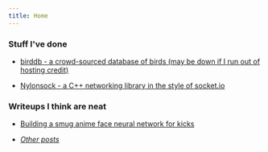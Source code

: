 ```yaml
---
title: Home
---
```

### Stuff I've done

- [birddb - a crowd-sourced database of birds (may be down if I run out of hosting credit)](https://birddb.wileyy.com)

- [Nylonsock - a C++ networking library in the style of socket.io](https://github.com/wileyyugioh/NylonSock)

### Writeups I think are neat

- [Building a smug anime face neural network for kicks](blog/anime_nn/index.md)

- [*Other posts*](archive.md)